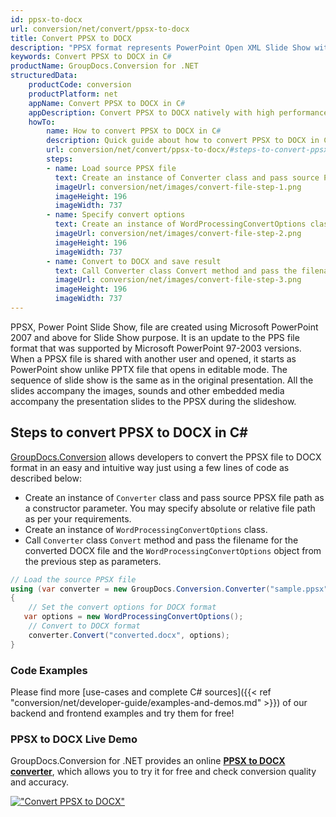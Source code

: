 ```yaml
---
id: ppsx-to-docx
url: conversion/net/convert/ppsx-to-docx
title: Convert PPSX to DOCX
description: "PPSX format represents PowerPoint Open XML Slide Show with .ppsx extension. Learn how to convert PPSX to DOCX file programmatically in C# language using GroupDocs.Conversion for .NET library."
keywords: Convert PPSX to DOCX in C#
productName: GroupDocs.Conversion for .NET
structuredData:
    productCode: conversion
    productPlatform: net
    appName: Convert PPSX to DOCX in C#
    appDescription: Convert PPSX to DOCX natively with high performance using C# language and server side GroupDocs.Conversion for .NET APIs, without the use of any software like Microsoft or Open Office.
    howTo:
        name: How to convert PPSX to DOCX in C# 
        description: Quick guide about how to convert PPSX to DOCX in C# with high performance and accuracy.
        url: conversion/net/convert/ppsx-to-docx/#steps-to-convert-ppsx-to-docx-in-c
        steps:
        - name: Load source PPSX file 
          text: Create an instance of Converter class and pass source PPSX file path as a constructor parameter. You may specify absolute or relative file path as per your requirements. 
          imageUrl: conversion/net/images/convert-file-step-1.png
          imageHeight: 196
          imageWidth: 737
        - name: Specify convert options 
          text: Create an instance of WordProcessingConvertOptions class.
          imageUrl: conversion/net/images/convert-file-step-2.png
          imageHeight: 196
          imageWidth: 737
        - name: Convert to DOCX and save result 
          text: Call Converter class Convert method and pass the filename for the converted HTML file and the WordProcessingConvertOptions object from the previous step as parameters.
          imageUrl: conversion/net/images/convert-file-step-3.png
          imageHeight: 196
          imageWidth: 737
---
```


PPSX, Power Point Slide Show, file are created using Microsoft PowerPoint 2007 and above for Slide Show purpose. It is an update to the PPS file format that was supported by Microsoft PowerPoint 97-2003 versions. When a PPSX file is shared with another user and opened, it starts as PowerPoint show unlike PPTX file that opens in editable mode. The sequence of slide show is the same as in the original presentation. All the slides accompany the images, sounds and other embedded media accompany the presentation slides to the PPSX during the slideshow. 

## Steps to convert PPSX to DOCX in C#

[GroupDocs.Conversion](https://products.groupdocs.com/conversion/net) allows developers to convert the PPSX file to DOCX format in an easy and intuitive way just using a few lines of code as described below:

* Create an instance of `Converter` class and pass source PPSX file path as a constructor parameter. You may specify absolute or relative file path as per your requirements. 
* Create an instance of `WordProcessingConvertOptions` class.
* Call `Converter` class `Convert` method and pass the filename for the converted DOCX file and the `WordProcessingConvertOptions` object from the previous step as parameters.

```csharp
// Load the source PPSX file
using (var converter = new GroupDocs.Conversion.Converter("sample.ppsx"))
{
    // Set the convert options for DOCX format
   var options = new WordProcessingConvertOptions();
    // Convert to DOCX format
    converter.Convert("converted.docx", options);
}
```

### Code Examples

Please find more [use-cases and complete C# sources]({{< ref "conversion/net/developer-guide/examples-and-demos.md" >}}) of our backend and frontend examples and try them for free!

### PPSX to DOCX Live Demo

GroupDocs.Conversion for .NET provides an online [**PPSX to DOCX converter**](https://products.groupdocs.app/conversion/ppsx-to-docx), which allows you to try it for free and check conversion quality and accuracy.

[!["Convert PPSX to DOCX"](conversion/net/images/convert-to-docx/convert-ppsx-to-docx.png)](https://products.groupdocs.app/conversion/ppsx-to-docx)